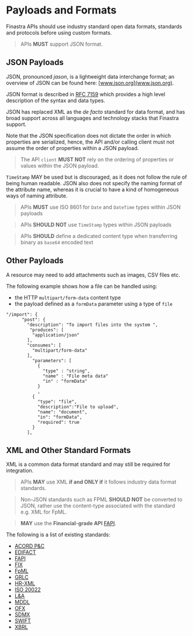 # Payloads and Formats

Finastra APIs should use industry standard open data formats, standards
and protocols before using custom formats.

> APIs **MUST** support JSON format.

## JSON Payloads

JSON, pronounced *jason*, is a lightweight data interchange format; an
overview of JSON can be found here: [www.json.org](www.json.org).

JSON format is described in [RFC
7159](https://tools.ietf.org/html/rfc7159) which provides a high level
description of the syntax and data types.

JSON has replaced XML as the *de facto* standard for data format, and
has broad support across all languages and technology stacks that
Finastra support.

Note that the JSON specification does not dictate the order in which
properties are serialized, hence, the API and/or calling client must not
assume the order of properties within a JSON payload.

> The API `client` **MUST NOT** rely on the ordering of properties or
> values within the JSON payload.

`TimeStamp` MAY be used but is discouraged, as it does not follow the
rule of being human readable. JSON also does not specify the naming
format of the attribute name, whereas it is crucial to have a kind of
homogeneous ways of naming attribute.

> APIs **MUST** use ISO 8601 for `Date` and `DateTime` types within JSON
> payloads

> APIs **SHOULD NOT** use `TimeStamp` types within JSON payloads

> APIs **SHOULD** define a dedicated content type when transferring
> binary as `base64` encoded text

## Other Payloads

A resource may need to add attachments such as images, CSV files etc.

The following example shows how a file can be handled using:

-   the HTTP `multipart/form-data` content type
-   the payload defined as a `formData` parameter using a type of `file`

``` notoggle
"/import": {
      "post": {
        "description": "To import files into the system ",
         "produces": [
          "application/json"
        ],
        "consumes": [
          "multipart/form-data"
        ],
          "parameters": [
            {
              "type" : "string",
              "name" : "File meta data"
              "in" : "formData"
            }
            ,
          {
            "type": "file",
            "description":"File to upload",
            "name": "document",
            "in": "formData",
            "required": true
          }
        ],
```

## XML and Other Standard Formats

XML is a common data format standard and may still be required for
integration.

> APIs **MAY** use XML **if and ONLY if** it follows industry data
> format standards.

> Non-JSON standards such as FPML **SHOULD NOT** be converted to JSON,
> rather use the content-type associated with the standard e.g. XML for
> FpML.

> **MAY** use the **Financial-grade API**
> [FAPI](https://openid.net/wg/fapi/).

The following is a list of existing standards:

-   [ACORD
    P&C](https://www.acord.org/standards-architecture/acord-data-standards/Property_Casualty_Data_Standards)
-   [EDIFACT](http://www.unece.org/cefact/edifact/welcome.html)
-   [FAPI](https://openid.net/wg/fapi/)
-   [FIX](https://www.fixtrading.org/standards/)
-   [FpML](http://www.fpml.org/)
-   [GRLC](https://www.acord.org/standards-architecture/acord-data-standards/Global_Reinsurance_Data_Standards)
-   [HR-XML](https://hropenstandards.org/download-hr-open-standards-landing-page/)  
-   [ISO 20022](https://www.iso20022.org/)
-   [L&A](https://www.acord.org/standards-architecture/acord-data-standards/Life_Annuity_Data_Standards)
-   [MDDL](https://web.archive.org/web/20140104144101/http://www.mddl.org:80/mddl/3.0-beta)
-   [OFX](http://www.ofx.net/)
-   [SDMX](https://sdmx.org/?page_id=5008)
-   [SWIFT](https://www.swift.com/standards)
-   [XBRL](https://www.xbrl.org/)